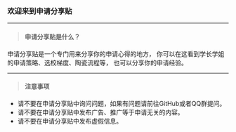 ### 欢迎来到申请分享贴

---

> #### 申请分享贴是什么？

申请分享贴是一个专门用来分享你的申请心得的地方，
你可以在这看到学长学姐的申请策略、选校梯度、陶瓷流程等，
也可以分享你的申请经验。

---

> #### 注意事项

* 请不要在申请分享贴中询问问题，如果有问题请前往GitHub或者QQ群提问。
* 请不要在申请分享贴中发布广告、推广等于申请无关的内容。
* 请不要在申请分享贴中发布虚假信息。
